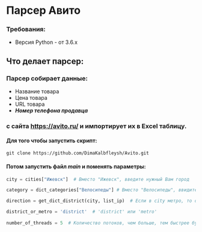 
# Парсер Авито
### Требования:
- Версия Python - от 3.6.x
## Что делает парсер:
### Парсер собирает данные:
- Название товара
- Цена товара
- URL товара
- ***Номер телефона продавца***
### с сайта https://avito.ru/ и импортирует их в Excel таблицу.

#### Для того чтобы запустить скрипт:

`git clone https://github.com/DimaKalbfleysh/Avito.git `

#### Потом запустить файл ***main*** и поменять параметры:

```python
city = cities["Ижевск"]  # Вместо "Ижевск", введите нужный Вам город

category = dict_categories["Велосипеды"] # Вместо "Велосипеды", ввидите нужную Вам категорию

direction = get_dict_district(city, list_ip)  # Если в city метро, то direction = get_metro(city, proxy_list)

district_or_metro = 'district'  # 'district' или 'metro'
 
number_of_threads = 5  # Количество потоков, чем больше, тем быстрее будет работать скрипт.
```

